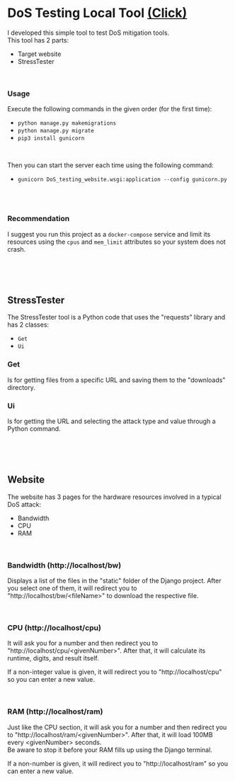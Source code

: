 # DoS Testing Local Tool [(Click)](https://github.com/sadrayavar/DoS_testing_framework)

I developed this simple tool to test DoS mitigation tools.<br>
This tool has 2 parts:

- Target website
- StressTester

<br>

### Usage

Execute the following commands in the given order (for the first time):

- `python manage.py makemigrations`
- `python manage.py migrate`
- `pip3 install gunicorn`

<br>

Then you can start the server each time using the following command:

- `gunicorn DoS_testing_website.wsgi:application --config gunicorn.py`

<br>
<br>

### Recommendation

I suggest you run this project as a `docker-compose` service and limit its resources using the `cpus` and `mem_limit` attributes so your system does not crash.

<br>
<br>
<br>

## StressTester

The StressTester tool is a Python code that uses the "requests" library and has 2 classes:

- `Get`
- `Ui`

### Get

Is for getting files from a specific URL and saving them to the "downloads" directory.

### Ui

Is for getting the URL and selecting the attack type and value through a Python command.

<br>
<br>
<br>

## Website

The website has 3 pages for the hardware resources involved in a typical DoS attack:

- Bandwidth
- CPU
- RAM

<br>

### Bandwidth (http://localhost/bw)

Displays a list of the files in the "static" folder of the Django project. After you select one of them, it will redirect you to "http://localhost/bw/&lt;fileName&gt;" to download the respective file.

<br>

### CPU (http://localhost/cpu)

It will ask you for a number and then redirect you to "http://localhost/cpu/&lt;givenNumber&gt;". After that, it will calculate its runtime, digits, and result itself.

If a non-integer value is given, it will redirect you to "http://localhost/cpu" so you can enter a new value.

<br>

### RAM (http://localhost/ram)

Just like the CPU section, it will ask you for a number and then redirect you to "http://localhost/ram/&lt;givenNumber&gt;". After that, it will load 100MB every &lt;givenNumber&gt; seconds.<br>
Be aware to stop it before your RAM fills up using the Django terminal.

If a non-number is given, it will redirect you to "http://localhost/ram" so you can enter a new value.
